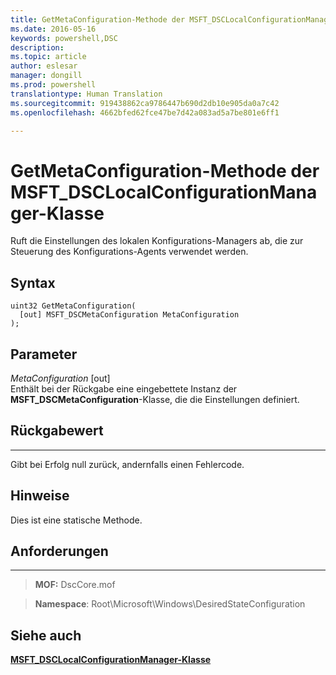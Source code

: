 ```yaml
---
title: GetMetaConfiguration-Methode der MSFT_DSCLocalConfigurationManager-Klasse
ms.date: 2016-05-16
keywords: powershell,DSC
description: 
ms.topic: article
author: eslesar
manager: dongill
ms.prod: powershell
translationtype: Human Translation
ms.sourcegitcommit: 919438862ca9786447b690d2db10e905da0a7c42
ms.openlocfilehash: 4662bfed62fce47be7d42a083ad5a7be801e6ff1

---
```



# GetMetaConfiguration-Methode der MSFT_DSCLocalConfigurationManager-Klasse

Ruft die Einstellungen des lokalen Konfigurations-Managers ab, die zur Steuerung des Konfigurations-Agents verwendet werden.

Syntax
------

```mof
uint32 GetMetaConfiguration(
  [out] MSFT_DSCMetaConfiguration MetaConfiguration
);
```

Parameter
----------

*MetaConfiguration* \[out\]  
Enthält bei der Rückgabe eine eingebettete Instanz der **MSFT_DSCMetaConfiguration**-Klasse, die die Einstellungen definiert.

## Rückgabewert
------------

Gibt bei Erfolg null zurück, andernfalls einen Fehlercode.

## Hinweise

Dies ist eine statische Methode.

## Anforderungen
------------
>**MOF:** DscCore.mof

>**Namespace**: Root\Microsoft\Windows\DesiredStateConfiguration


## Siehe auch


[**MSFT_DSCLocalConfigurationManager-Klasse**](msft-dsclocalconfigurationmanager.md)


 

 






<!--HONumber=Jun16_HO4-->


